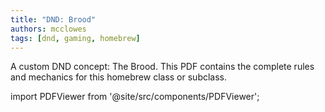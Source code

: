 ```yaml
---
title: "DND: Brood"
authors: mcclowes
tags: [dnd, gaming, homebrew]
---
```


A custom DND concept: The Brood. This PDF contains the complete rules and mechanics for this homebrew class or subclass.

<!--truncate-->

import PDFViewer from '@site/src/components/PDFViewer';

<PDFViewer 
  src="/img/posts/dnd/brood.pdf"
  title="DND Brood PDF"
  height="700px"
  showDownload={true}
/> 
